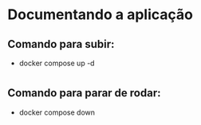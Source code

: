 # Documentando a aplicação

## Comando para subir:

-   docker compose up -d

#

## Comando para parar de rodar:

-   docker compose down
